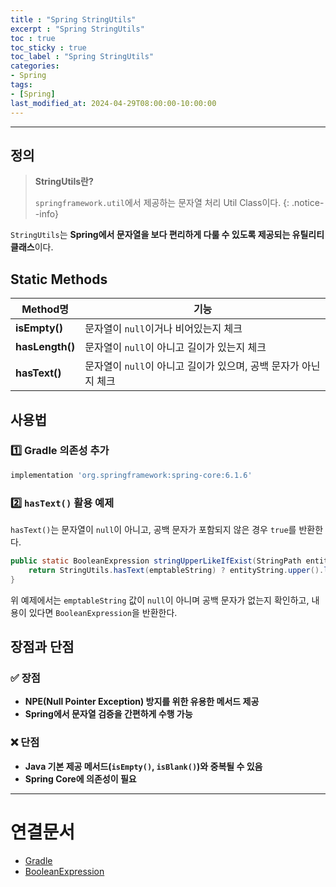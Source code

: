 ```yaml
---
title : "Spring StringUtils"
excerpt : "Spring StringUtils"
toc : true
toc_sticky : true
toc_label : "Spring StringUtils"
categories:
- Spring
tags:
- [Spring]
last_modified_at: 2024-04-29T08:00:00-10:00:00
---
```

  
---
  
## 정의
> **StringUtils란?**  
>
>  `springframework.util`에서 제공하는 문자열 처리 Util Class이다. 
{: .notice--info}  

  `StringUtils`는 **Spring에서 문자열을 보다 편리하게 다룰 수 있도록 제공되는 유틸리티 클래스**이다.
  
## Static Methods
  
| Method명     | 기능                                   |
| ----------- | ------------------------------------ |
| **isEmpty()**   | 문자열이 `null`이거나 비어있는지 체크 |
| **hasLength()** | 문자열이 `null`이 아니고 길이가 있는지 체크 |
| **hasText()**   | 문자열이 `null`이 아니고 길이가 있으며, 공백 문자가 아닌지 체크 |
  
## 사용법
  
### 1️⃣ Gradle 의존성 추가
  
```groovy
implementation 'org.springframework:spring-core:6.1.6'
```
  
### 2️⃣ `hasText()` 활용 예제
  `hasText()`는 문자열이 `null`이 아니고, 공백 문자가 포함되지 않은 경우 `true`를 반환한다.
  
```java
public static BooleanExpression stringUpperLikeIfExist(StringPath entityString, String emptableString) {  
    return StringUtils.hasText(emptableString) ? entityString.upper().like(emptableString) : null;  
}
```

  위 예제에서는 `emptableString` 값이 `null`이 아니며 공백 문자가 없는지 확인하고, 내용이 있다면 `BooleanExpression`을 반환한다.
  
## 장점과 단점
  
### ✅ 장점
- **NPE(Null Pointer Exception) 방지를 위한 유용한 메서드 제공**  
- **Spring에서 문자열 검증을 간편하게 수행 가능**  
  
### ❌ 단점
- **Java 기본 제공 메서드(`isEmpty()`, `isBlank()`)와 중복될 수 있음**  
- **Spring Core에 의존성이 필요**  

---
  
# 연결문서
- [Gradle](../../build/build-Gradle)
- [BooleanExpression](../../jpa/jpa-BooleanExpression)
